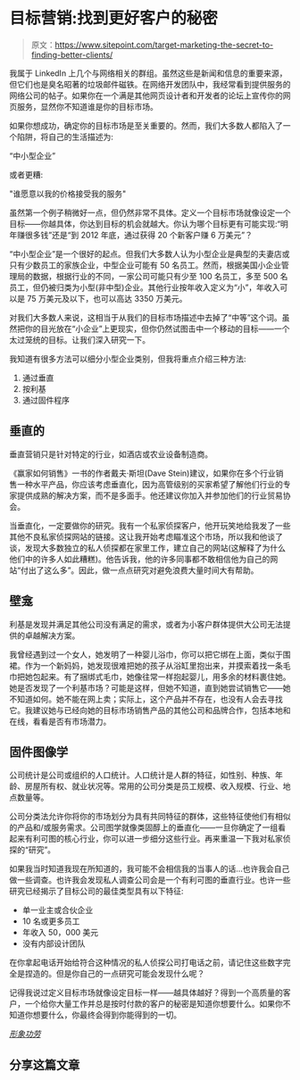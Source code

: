 # 目标营销:找到更好客户的秘密

> 原文：<https://www.sitepoint.com/target-marketing-the-secret-to-finding-better-clients/>

我属于 LinkedIn 上几个与网络相关的群组。虽然这些是新闻和信息的重要来源，但它们也是臭名昭著的垃圾邮件磁铁。在网络开发团队中，我经常看到提供服务的网络公司的帖子。如果你在一个满是其他网页设计者和开发者的论坛上宣传你的网页服务，显然你不知道谁是你的目标市场。

如果你想成功，确定你的目标市场是至关重要的。然而，我们大多数人都陷入了一个陷阱，将自己的生活描述为:

“中小型企业”

或者更糟:

"谁愿意以我的价格接受我的服务"

虽然第一个例子稍微好一点，但仍然非常不具体。定义一个目标市场就像设定一个目标——你越具体，你达到目标的机会就越大。你认为哪个目标更有可能实现:“明年赚很多钱”还是“到 2012 年底，通过获得 20 个新客户赚 6 万美元”？

“中小型企业”是一个很好的起点。但我们大多数人认为小型企业是典型的夫妻店或只有少数员工的家族企业，中型企业可能有 50 名员工。然而，根据美国小企业管理局的数据，根据行业的不同，一家公司可能只有少至 100 名员工，多至 500 名员工，但仍被归类为小型(非中型)企业。其他行业按年收入定义为“小”，年收入可以是 75 万美元及以下，也可以高达 3350 万美元。

对我们大多数人来说，这相当于从我们的目标市场描述中去掉了“中等”这个词。虽然把你的目光放在“小企业”上更现实，但你仍然试图击中一个移动的目标——一个太过笼统的目标。让我们深入研究一下。

我知道有很多方法可以细分小型企业类别，但我将重点介绍三种方法:

1.  通过垂直
2.  按利基
3.  通过固件程序

## 垂直的

垂直营销只是针对特定的行业，如酒店或农业设备制造商。

《赢家如何销售》一书的作者戴夫·斯坦(Dave Stein)建议，如果你在多个行业销售一种水平产品，你应该考虑垂直化，因为高管级别的买家希望了解他们行业的专家提供成熟的解决方案，而不是多面手。他还建议你加入并参加他们的行业贸易协会。

当垂直化，一定要做你的研究。我有一个私家侦探客户，他开玩笑地给我发了一些其他不良私家侦探网站的链接。这让我开始考虑瞄准这个市场，所以我和他谈了谈，发现大多数独立的私人侦探都在家里工作，建立自己的网站(这解释了为什么他们中的许多人如此糟糕)。他告诉我，他的许多同事都不敢相信他为自己的网站“付出了这么多”。因此，做一点点研究对避免浪费大量时间大有帮助。

## 壁龛

利基是发现并满足其他公司没有满足的需求，或者为小客户群体提供大公司无法提供的卓越解决方案。

我曾经遇到过一个女人，她发明了一种婴儿浴巾，你可以把它绑在上面，类似于围裙。作为一个新妈妈，她发现很难把她的孩子从浴缸里抱出来，并摸索着找一条毛巾把她包起来。有了捆绑式毛巾，她像往常一样抱起婴儿，用多余的材料裹住她。她是否发现了一个利基市场？可能是这样，但她不知道，直到她尝试销售它——她不知道如何。她不能在网上卖；实际上，这个产品并不存在，也没有人会去寻找它。我建议她与已经向她的目标市场销售产品的其他公司和品牌合作，包括本地和在线，看看是否有市场潜力。

## 固件图像学

公司统计是公司或组织的人口统计。人口统计是人群的特征，如性别、种族、年龄、房屋所有权、就业状况等。常用的公司分类是员工规模、收入规模、行业、地点数量等。

公司分类法允许你将你的市场划分为具有共同特征的群体，这些特征使他们有相似的产品和/或服务需求。公司图学就像类固醇上的垂直化——一旦你确定了一组看起来有利可图的核心行业，你可以进一步细分这些行业。再来重温一下我对私家侦探的“研究”。

如果我当时知道我现在所知道的，我可能不会相信我的当事人的话…也许我会自己做一些调查。也许我会发现私人调查公司会是一个有利可图的垂直行业。也许一些研究已经揭示了目标公司的最佳类型具有以下特征:

*   单一业主或合伙企业
*   10 名或更多员工
*   年收入 50，000 美元
*   没有内部设计团队

在你拿起电话开始给符合这种情况的私人侦探公司打电话之前，请记住这些数字完全是捏造的。但是你自己的一点研究可能会发现什么呢？

记得我说过定义目标市场就像设定目标一样——越具体越好？得到一个高质量的客户，一个给你大量工作并总是按时付款的客户的秘密是知道你想要什么。如果你不知道你想要什么，你最终会得到你能得到的一切。

*[形象功劳](http://www.flickr.com/photos/melissagray/)*

## 分享这篇文章